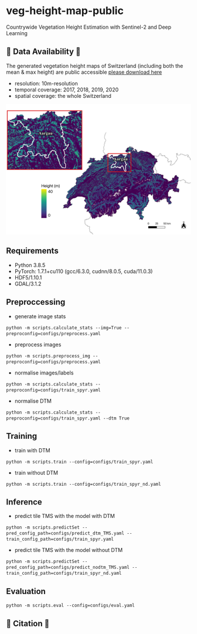 # veg-height-map-public
Countrywide Vegetation Height Estimation with Sentinel-2 and Deep Learning

## :evergreen_tree: Data Availability :evergreen_tree:
The generated vegetation height maps of Switzerland (including both the mean & max height) are public accessible [please download here](https://doi.org/10.5281/zenodo.8283347)
- resolution: 10m-resolution
- temporal coverage: 2017, 2018, 2019, 2020
- spatial coverage: the whole Switzerland

![demo_map_2019](./assets/wsl_map_2017.jpg)


## Requirements

- Python 3.8.5
- PyTorch: 1.7.1+cu110 (gcc/6.3.0, cudnn/8.0.5, cuda/11.0.3)
- HDF5/1.10.1
- GDAL/3.1.2

## Preproccessing
- generate image stats
```
python -m scripts.calculate_stats --img=True --preproconfig=configs/preprocess.yaml
```

- preprocess images
```
python -m scripts.preprocess_img --preproconfig=configs/preprocess.yaml
```
- normalise images/labels
```
python -m scripts.calculate_stats --preproconfig=configs/train_spyr.yaml
```
- normalise DTM
```
python -m scripts.calculate_stats --preproconfig=configs/train_spyr.yaml --dtm True
```

## Training
- train with DTM
```
python -m scripts.train --config=configs/train_spyr.yaml
```
- train without DTM
```
python -m scripts.train --config=configs/train_spyr_nd.yaml
```

## Inference
- predict tile TMS with the model with DTM
```
python -m scripts.predictSet --pred_config_path=configs/predict_dtm_TMS.yaml --train_config_path=configs/train_spyr.yaml
```
- predict tile TMS with the model without DTM
```
python -m scripts.predictSet --pred_config_path=configs/predict_nodtm_TMS.yaml --train_config_path=configs/train_spyr_nd.yaml
```

## Evaluation
```
python -m scripts.eval --config=configs/eval.yaml
```

## :seedling: Citation  :seedling:
```
```

